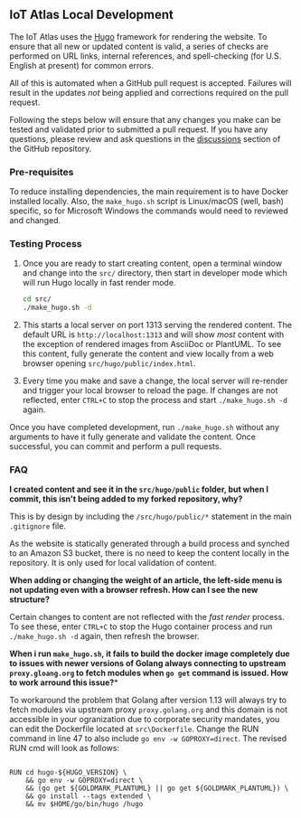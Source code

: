 ## IoT Atlas Local Development

The IoT Atlas uses the [Hugo](https://gohugo.io/) framework for rendering the website. To ensure that all new or updated content is valid, a series of checks are performed on URL links, internal references, and spell-checking (for U.S. English at present) for common errors.

All of this is automated when a GitHub pull request is accepted. Failures will result in the updates _not_ being applied and corrections required on the pull request.

Following the steps below will ensure that any changes you make can be tested and validated prior to submitted a pull request. If you have any questions, please review and ask questions in the [discussions](https://github.com/aws/iot-atlas/discussions) section of the GitHub repository.

### Pre-requisites

To reduce installing dependencies, the main requirement is to have Docker installed locally. Also, the `make_hugo.sh` script is Linux/macOS (well, bash) specific, so for Microsoft Windows the commands would need to reviewed and changed.

### Testing Process

1. Once you are ready to start creating content, open a terminal window and change into the `src/` directory, then start in developer mode which will run Hugo locally in fast render mode.

   ```bash
   cd src/
   ./make_hugo.sh -d
   ```

1. This starts a local server on port 1313 serving the rendered content. The default URL is `http://localhost:1313` and will show _most_ content with the exception of rendered images from AsciiDoc or PlantUML. To see this content, fully generate the content and view locally from a web browser opening `src/hugo/public/index.html`.
1. Every time you make and save a change, the local server will re-render and trigger your local browser to reload the page. If changes are not reflected, enter `CTRL+C` to stop the process and start `./make_hugo.sh -d` again.

Once you have completed development, run `./make_hugo.sh` without any arguments to have it fully generate and validate the content. Once successful, you can commit and perform a pull requests.

### FAQ

**I created content and see it in the `src/hugo/public` folder, but when I commit, this isn't being added to my forked repository, why?**

This is by design by including the `/src/hugo/public/*` statement in the main `.gitignore` file.

As the website is statically generated through a build process and synched to an Amazon S3 bucket, there is no need to keep the content locally in the repository. It is only used for local validation of content.

**When adding or changing the weight of an article, the left-side menu is not updating even with a browser refresh. How can I see the new structure?**

Certain changes to content are not reflected with the _fast render_ process. To see these, enter `CTRL+C` to stop the Hugo container process and run `./make_hugo.sh -d` again, then refresh the browser.

**When i run `make_hugo.sh`, it fails to build the docker image completely due to issues with newer versions of Golang always connecting to upstream `proxy.gloang.org` to fetch modules when `go get` command is issued. How to work arround this issue?***

To workaround the problem that Golang after version 1.13 will always try to fetch modules via upstream proxy `proxy.golang.org` and this domain is not accessible in your ogranization due to corporate security mandates, you can edit the Dockerfile located at `src\Dockerfile`. Change the RUN command in line 47 to also include `go env -w GOPROXY=direct`. The revised RUN cmd will look as follows:

```

RUN cd hugo-${HUGO_VERSION} \
    && go env -w GOPROXY=direct \
    && (go get ${GOLDMARK_PLANTUML} || go get ${GOLDMARK_PLANTUML}) \
    && go install --tags extended \
    && mv $HOME/go/bin/hugo /hugo

```

